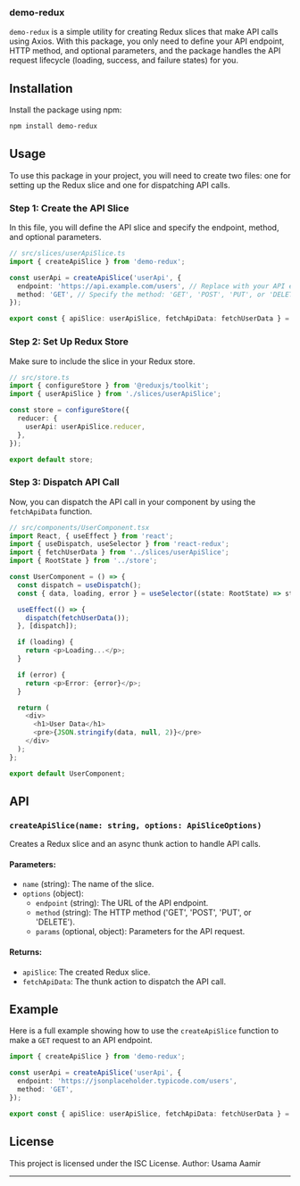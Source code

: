 ### demo-redux

`demo-redux` is a simple utility for creating Redux slices that make API calls using Axios. With this package, you only need to define your API endpoint, HTTP method, and optional parameters, and the package handles the API request lifecycle (loading, success, and failure states) for you.

## Installation

Install the package using npm:

```bash
npm install demo-redux
```

## Usage

To use this package in your project, you will need to create two files: one for setting up the Redux slice and one for dispatching API calls.

### Step 1: Create the API Slice

In this file, you will define the API slice and specify the endpoint, method, and optional parameters.

```typescript
// src/slices/userApiSlice.ts
import { createApiSlice } from 'demo-redux';

const userApi = createApiSlice('userApi', {
  endpoint: 'https://api.example.com/users', // Replace with your API endpoint
  method: 'GET', // Specify the method: 'GET', 'POST', 'PUT', or 'DELETE'
});

export const { apiSlice: userApiSlice, fetchApiData: fetchUserData } = userApi;
```

### Step 2: Set Up Redux Store

Make sure to include the slice in your Redux store.

```typescript
// src/store.ts
import { configureStore } from '@reduxjs/toolkit';
import { userApiSlice } from './slices/userApiSlice';

const store = configureStore({
  reducer: {
    userApi: userApiSlice.reducer,
  },
});

export default store;
```

### Step 3: Dispatch API Call

Now, you can dispatch the API call in your component by using the `fetchApiData` function.

```typescript
// src/components/UserComponent.tsx
import React, { useEffect } from 'react';
import { useDispatch, useSelector } from 'react-redux';
import { fetchUserData } from '../slices/userApiSlice';
import { RootState } from '../store';

const UserComponent = () => {
  const dispatch = useDispatch();
  const { data, loading, error } = useSelector((state: RootState) => state.userApi);

  useEffect(() => {
    dispatch(fetchUserData());
  }, [dispatch]);

  if (loading) {
    return <p>Loading...</p>;
  }

  if (error) {
    return <p>Error: {error}</p>;
  }

  return (
    <div>
      <h1>User Data</h1>
      <pre>{JSON.stringify(data, null, 2)}</pre>
    </div>
  );
};

export default UserComponent;
```

## API

### `createApiSlice(name: string, options: ApiSliceOptions)`

Creates a Redux slice and an async thunk action to handle API calls.

#### Parameters:
- `name` (string): The name of the slice.
- `options` (object):
  - `endpoint` (string): The URL of the API endpoint.
  - `method` (string): The HTTP method ('GET', 'POST', 'PUT', or 'DELETE').
  - `params` (optional, object): Parameters for the API request.

#### Returns:
- `apiSlice`: The created Redux slice.
- `fetchApiData`: The thunk action to dispatch the API call.

## Example

Here is a full example showing how to use the `createApiSlice` function to make a `GET` request to an API endpoint.

```typescript
import { createApiSlice } from 'demo-redux';

const userApi = createApiSlice('userApi', {
  endpoint: 'https://jsonplaceholder.typicode.com/users',
  method: 'GET',
});

export const { apiSlice: userApiSlice, fetchApiData: fetchUserData } = userApi;
```

## License

This project is licensed under the ISC License.
Author: Usama Aamir

---


